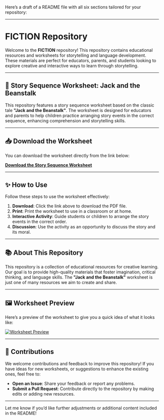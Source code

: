 Here’s a draft of a README file with all six sections tailored for your repository:

---

# FICTION Repository

Welcome to the **FICTION** repository! This repository contains educational resources and worksheets for storytelling and language development. These materials are perfect for educators, parents, and students looking to explore creative and interactive ways to learn through storytelling.

---

## 📄 Story Sequence Worksheet: Jack and the Beanstalk

This repository features a story sequence worksheet based on the classic tale **"Jack and the Beanstalk"**. The worksheet is designed for educators and parents to help children practice arranging story events in the correct sequence, enhancing comprehension and storytelling skills.

---

## 📥 Download the Worksheet

You can download the worksheet directly from the link below:

[**Download the Story Sequence Worksheet**](https://github.com/Noreena1/FICTION/blob/main/BOOK%20jack-and-the-beanstalk-story-sequence-worksheet-1.pdf)

---

## ✨ How to Use

Follow these steps to use the worksheet effectively:

1. **Download**: Click the link above to download the PDF file.
2. **Print**: Print the worksheet to use in a classroom or at home.
3. **Interactive Activity**: Guide students or children to arrange the story events in the correct order.
4. **Discussion**: Use the activity as an opportunity to discuss the story and its moral.

---

## 📚 About This Repository

This repository is a collection of educational resources for creative learning. Our goal is to provide high-quality materials that foster imagination, critical thinking, and language skills. The **"Jack and the Beanstalk"** worksheet is just one of many resources we aim to create and share.

---

## 🖼️ Worksheet Preview

Here’s a preview of the worksheet to give you a quick idea of what it looks like:

[![Worksheet Preview](https://github.com/Noreena1/FICTION/raw/main/preview-image.png)](https://github.com/Noreena1/FICTION/blob/main/BOOK%20jack-and-the-beanstalk-story-sequence-worksheet-1.pdf)

---

## 🤝 Contributions

We welcome contributions and feedback to improve this repository! If you have ideas for new worksheets, or suggestions to enhance the existing ones, feel free to:

- **Open an Issue**: Share your feedback or report any problems.
- **Submit a Pull Request**: Contribute directly to the repository by making edits or adding new resources.

---

Let me know if you’d like further adjustments or additional content included in the README!
